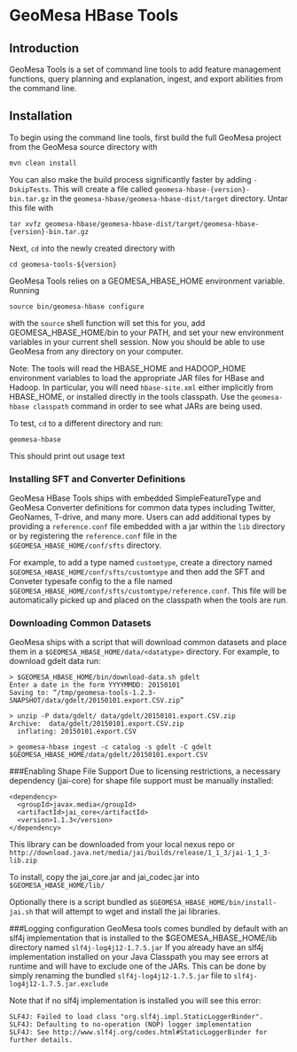 # GeoMesa HBase Tools

## Introduction
GeoMesa Tools is a set of command line tools to add feature management functions, query planning and explanation, ingest, and export abilities from 
the command line.  

## Installation
To begin using the command line tools, first build the full GeoMesa project from the GeoMesa source directory with 

    mvn clean install

You can also make the build process significantly faster by adding `-DskipTests`. This will create a file called
``geomesa-hbase-{version}-bin.tar.gz`` in the ``geomesa-hbase/geomesa-hbase-dist/target`` directory. Untar this file with

    tar xvfz geomesa-hbase/geomesa-hbase-dist/target/geomesa-hbase-{version}-bin.tar.gz
    
Next, `cd` into the newly created directory with
    
    cd geomesa-tools-${version}

GeoMesa Tools relies on a GEOMESA_HBASE_HOME environment variable. Running
    
    source bin/geomesa-hbase configure

with the `source` shell function will set this for you, add GEOMESA_HBASE_HOME/bin to your PATH, and set your new
environment variables in your current shell session. Now you should be able to use GeoMesa from any directory on your computer.

Note: The tools will read the HBASE_HOME and HADOOP_HOME environment variables to load the appropriate JAR files
for HBase and Hadoop. In particular, you will need `hbase-site.xml` either implicitly from HBASE_HOME, or installed
directly in the tools classpath. Use the ``geomesa-hbase classpath`` command in order to see what JARs are being used. 

To test, `cd` to a different directory and run:

    geomesa-hbase

This should print out usage text

### Installing SFT and Converter Definitions

GeoMesa HBase Tools ships with embedded SimpleFeatureType and GeoMesa Converter definitions for common data
types including Twitter, GeoNames, T-drive, and many more. Users can add additional types by providing
a `reference.conf` file embedded with a jar within the `lib` directory or by registering
the `reference.conf` file in the `$GEOMESA_HBASE_HOME/conf/sfts` directory. 

For example, to add a type named `customtype`, create a directory named `$GEOMESA_HBASE_HOME/conf/sfts/customtype`
and then add the SFT and Conveter typesafe config to the a file named `$GEOMESA_HBASE_HOME/conf/sfts/customtype/reference.conf`.
This file will be automatically picked up and placed on the classpath when the tools are run.

### Downloading Common Datasets

GeoMesa ships with a script that will download common datasets and place them in a
`$GEOMESA_HBASE_HOME/data/<datatype>` directory. For example, to download gdelt data run:

    > $GEOMESA_HBASE_HOME/bin/download-data.sh gdelt
    Enter a date in the form YYYYMMDD: 20150101
    Saving to: “/tmp/geomesa-tools-1.2.3-SNAPSHOT/data/gdelt/20150101.export.CSV.zip”
    
    > unzip -P data/gdelt/ data/gdelt/20150101.export.CSV.zip 
    Archive:  data/gdelt/20150101.export.CSV.zip
      inflating: 20150101.export.CSV     

    > geomesa-hbase ingest -c catalog -s gdelt -C gdelt $GEOMESA_HBASE_HOME/data/gdelt/20150101.export.CSV

###Enabling Shape File Support
Due to licensing restrictions, a necessary dependency (jai-core) for shape file support must be manually installed:
    
    <dependency>
      <groupId>javax.media</groupId>
      <artifactId>jai_core</artifactId>
      <version>1.1.3</version>
    </dependency>
    
This library can be downloaded from your local nexus repo or `http://download.java.net/media/jai/builds/release/1_1_3/jai-1_1_3-lib.zip`

To install, copy the jai_core.jar and jai_codec.jar into `$GEOMESA_HBASE_HOME/lib/`

Optionally there is a script bundled as `$GEOMESA_HBASE_HOME/bin/install-jai.sh` that will attempt to wget and install
the jai libraries.

###Logging configuration
GeoMesa tools comes bundled by default with an slf4j implementation that is installed to the $GEOMESA_HBASE_HOME/lib directory
 named `slf4j-log4j12-1.7.5.jar` If you already have an slf4j implementation installed on your Java Classpath you may
 see errors at runtime and will have to exclude one of the JARs. This can be done by simply renaming the bundled
 `slf4j-log4j12-1.7.5.jar` file to `slf4j-log4j12-1.7.5.jar.exclude`
 
Note that if no slf4j implementation is installed you will see this error:

    SLF4J: Failed to load class "org.slf4j.impl.StaticLoggerBinder".
    SLF4J: Defaulting to no-operation (NOP) logger implementation
    SLF4J: See http://www.slf4j.org/codes.html#StaticLoggerBinder for further details.
